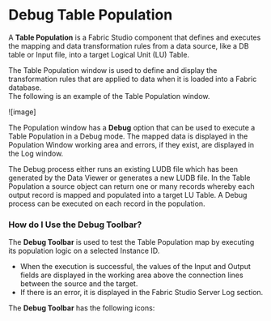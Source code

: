 # Debug Table Population

A **Table Population** is a Fabric Studio component that defines and executes the mapping and data transformation rules from a data source, like a DB table or Input file, into a target Logical Unit (LU) Table. 

The Table Population window is used to define and display the transformation rules that are applied to data when it is loaded into a Fabric database.\
The following is an example of the Table Population window.

![image]

The Population window has a **Debug** option that can be used to execute a Table Population in a Debug mode. The mapped data is displayed in the Population Window working area and errors, if they exist, are displayed in the Log window. 

The Debug process either runs an existing LUDB file which has been generated by the Data Viewer or generates a new LUDB file. In the Table Population a source object can return one or many records whereby each output record is mapped and populated into a target LU Table. A Debug process can be executed on each record in the population.

### How do I Use the Debug Toolbar?

The **Debug Toolbar** is used to test the Table Population map by executing its population logic on a selected Instance ID.
* When the execution is successful, the values of the Input and Output fields are displayed in the working area above the connection lines between the source and the target. 
* If there is an error, it is displayed in the Fabric Studio Server Log section.

The **Debug Toolbar** has the following icons:


